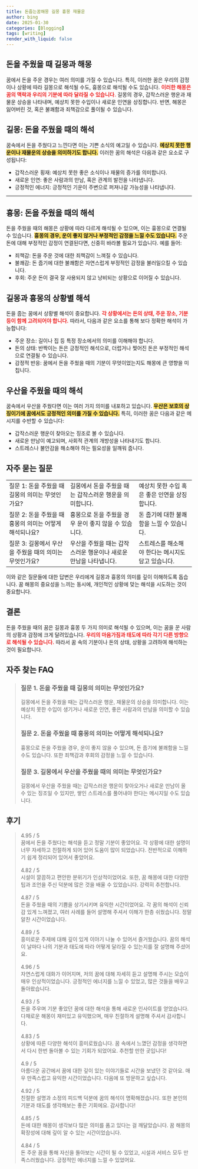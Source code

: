 ```yaml
---
title: 돈줍는꿈해몽 길몽 흉몽 재물운
author: bing
date: 2025-01-30
categories: [Blogging]
tags: [writing]
render_with_liquid: false
---
```



<h2 id='돈을 주웠을 때 길몽과 해몽'>돈을 주웠을 때 길몽과 해몽</h2>

<p>꿈에서 돈을 주운 경우는 여러 의미를 가질 수 있습니다. 특히, 이러한 꿈은 우리의 감정이나 상황에 따라 길몽으로 해석될 수도, 흉몽으로 해석될 수도 있습니다. <b><span style="color: #ee2323;">이러한 해몽은 꿈의 맥락과 우리의 기분에 따라 달라질 수 있습니다.</span></b> 길몽의 경우, 갑작스러운 행운과 재물운 상승을 나타내며, 예상치 못한 수입이나 새로운 인연을 상징합니다. 반면, 해몽은 잃어버린 것, 혹은 불쾌함과 죄책감으로 풀이될 수 있습니다.</p>

<h2 id='길몽: 돈을 주웠을 때의 해석'>길몽: 돈을 주웠을 때의 해석</h2>

<p>꿈속에서 돈을 주웠다고 느낀다면 이는 기쁜 소식의 예고일 수 있습니다. <b><span style="background-color: #ffe066;">예상치 못한 행운이나 재물운의 상승을 의미하기도 합니다.</span></b> 이러한 꿈의 해석은 다음과 같은 요소로 구성됩니다:</p>

<ul>
    <li>갑작스러운 횡재: 예상치 못한 좋은 소식이나 재물의 증가를 의미합니다.</li>
    <li>새로운 인연: 좋은 사람과의 만남, 혹은 관계의 발전을 나타냅니다.</li>
    <li>긍정적인 에너지: 긍정적인 기운이 주변으로 퍼져나갈 가능성을 나타냅니다.</li>
</ul>

<hr />

<h2 id='흉몽: 돈을 주웠을 때의 해석'>흉몽: 돈을 주웠을 때의 해석</h2>

<p>돈을 주웠을 때의 해몽은 상황에 따라 다르게 해석될 수 있으며, 이는 흉몽으로 연결될 수 있습니다. <b><span style="background-color: #ffe066;">흉몽의 경우, 운이 좋지 않거나 부정적인 감정을 느낄 수도 있습니다.</span></b> 주운 돈에 대해 부정적인 감정이 연결된다면, 신중히 바라볼 필요가 있습니다. 예를 들어:</p>

<ul>
    <li>죄책감: 돈을 주운 것에 대한 죄책감이 느껴질 수 있습니다.</li>
    <li>불쾌감: 돈 줍기에 대한 불쾌함은 자연스럽게 부정적인 감정을 불러일으킬 수 있습니다.</li>
    <li>후회: 주운 돈이 결국 잘 사용되지 않고 낭비되는 상황으로 이어질 수 있습니다.</li>
</ul>

<h2 id='길몽과 흉몽의 상황별 해석'>길몽과 흉몽의 상황별 해석</h2>

<p>돈을 줍는 꿈에서 상황별 해석이 중요합니다. <b><span style="color: #ee2323;">각 상황에서는 돈의 상태, 주운 장소, 기분 등이 함께 고려되어야 합니다.</span></b> 따라서, 다음과 같은 요소를 통해 보다 정확한 해석이 가능합니다:</p>

<ul>
    <li> 주운 장소: 길이나 집 등 특정 장소에서의 의미를 이해해야 합니다.</li>
    <li> 돈의 상태: 반짝이는 돈은 긍정적인 해석으로, 더럽거나 찢어진 돈은 부정적인 해석으로 연결될 수 있습니다.</li>
    <li> 감정적 반응: 꿈에서 돈을 주웠을 때의 기분이 무엇이었는지도 해몽에 큰 영향을 미칩니다.</li>
</ul>

<h2 id='우산을 주웠을 때의 해석'>우산을 주웠을 때의 해석</h2>

<p>꿈속에서 우산을 주웠다면 이는 여러 가지 의미를 내포하고 있습니다. <b><span style="background-color: #ffe066;">우산은 보호의 상징이기에 꿈에서도 긍정적인 의미를 가질 수 있습니다.</span></b> 특히, 이러한 꿈은 다음과 같은 메시지를 수반할 수 있습니다:</p>

<ul>
    <li>갑작스러운 행운이 찾아오는 징조로 볼 수 있습니다.</li>
    <li>새로운 만남이 예고되며, 사회적 관계의 개방성을 나타내기도 합니다.</li>
    <li>스트레스나 불안감을 해소해야 하는 필요성을 일깨워 줍니다.</li>
</ul>

<h2 id='자주 묻는 질문'>자주 묻는 질문</h2>

<table>
    <tr>
        <td>질문 1: 돈을 주웠을 때 길몽의 의미는 무엇인가요?</td>
        <td>길몽에서 돈을 주웠을 때는 갑작스러운 행운을 의미합니다.</td>
        <td>예상치 못한 수입 혹은 좋은 인연을 상징합니다.</td>
    </tr>
    <tr>
        <td>질문 2: 돈을 주웠을 때 흉몽의 의미는 어떻게 해석되나요?</td>
        <td>흉몽으로 돈을 주웠을 경우 운이 좋지 않을 수 있습니다.</td>
        <td>돈 줍기에 대한 불쾌함을 느낄 수 있습니다.</td>
    </tr>
    <tr>
        <td>질문 3: 길몽에서 우산을 주웠을 때의 의미는 무엇인가요?</td>
        <td>우산을 주웠을 때는 갑작스러운 행운이나 새로운 만남을 나타냅니다.</td>
        <td>스트레스를 해소해야 한다는 메시지도 담고 있습니다.</td>
    </tr>
</table>

<p>이와 같은 질문들에 대한 답변은 우리에게 길몽과 흉몽의 의미를 깊이 이해하도록 돕습니다. 꿈 해몽의 중요성을 느끼는 동시에, 개인적인 상황에 맞는 해석을 시도하는 것이 중요합니다.</p>

<h2 id='결론'>결론</h2>

<p>돈을 주웠을 때의 꿈은 길몽과 흉몽 두 가지 의미로 해석될 수 있으며, 이는 꿈을 꾼 사람의 상황과 감정에 크게 달려있습니다. <b><span style="color: #ee2323;">우리의 마음가짐과 태도에 따라 각기 다른 방향으로 해석될 수 있습니다.</span></b> 따라서 꿈 속의 기분이나 돈의 상태, 상황을 고려하여 해석하는 것이 필요합니다.</p>


<h2 id='자주_찾는_FAQ'>자주 찾는 FAQ</h2>
<div itemscope="" itemtype="https://schema.org/FAQPage"> 
<blockquote> 
<div itemscope="" itemprop="mainEntity" itemtype="https://schema.org/Question"> 
<h3 itemprop="name">질문 1. 돈을 주웠을 때 길몽의 의미는 무엇인가요?</h3> 
<div itemscope="" itemprop="acceptedAnswer" itemtype="https://schema.org/Answer"> 
<span itemprop="text"> 
<p>길몽에서 돈을 주웠을 때는 갑작스러운 행운, 재물운의 상승을 의미합니다. 이는 예상치 못한 수입이 생기거나 새로운 인연, 좋은 사람과의 만남을 의미할 수 있습니다.</p> 
</span> 
</div> 
</div> 
<div itemscope="" itemprop="mainEntity" itemtype="https://schema.org/Question"> 
<h3 itemprop="name">질문 2. 돈을 주웠을 때 흉몽의 의미는 어떻게 해석되나요?</h3> 
<div itemscope="" itemprop="acceptedAnswer" itemtype="https://schema.org/Answer"> 
<span itemprop="text"> 
<p>흉몽으로 돈을 주웠을 경우, 운이 좋지 않을 수 있으며, 돈 줍기에 불쾌함을 느낄 수도 있습니다. 또한 죄책감과 후회의 감정을 느낄 수 있습니다.</p> 
</span> 
</div> 
</div> 
<div itemscope="" itemprop="mainEntity" itemtype="https://schema.org/Question"> 
<h3 itemprop="name">질문 3. 길몽에서 우산을 주웠을 때의 의미는 무엇인가요?</h3> 
<div itemscope="" itemprop="acceptedAnswer" itemtype="https://schema.org/Answer"> 
<span itemprop="text"> 
<p>길몽에서 우산을 주웠을 때는 갑작스러운 행운이 찾아오거나 새로운 만남이 올 수 있는 징조일 수 있지만, 쌓인 스트레스를 풀어내야 한다는 메시지일 수도 있습니다.</p> 
</span> 
</div> 
</div> 
</blockquote> 
</div>
<h2 id='후기'>후기</h2>
<div itemscope itemtype="https://schema.org/Product">
  <blockquote>
  <div itemprop="review" itemscope itemtype="https://schema.org/Review">
      <div itemprop="reviewRating" itemscope itemtype="https://schema.org/Rating"> <span itemprop="ratingValue">4.95</span> / <span itemprop="bestRating">5</span> </div>
      <span itemprop="reviewBody">꿈에서 돈을 주웠다는 해석을 듣고 정말 기분이 좋았어요. 각 상황에 대한 설명이 너무 자세하고 친절하게 되어 있어 도움이 많이 되었습니다. 전반적으로 이해하기 쉽게 정리되어 있어서 좋았어요.</span>
  </div>
  <br>
  <div itemprop="review" itemscope itemtype="https://schema.org/Review">
      <div itemprop="reviewRating" itemscope itemtype="https://schema.org/Rating"> <span itemprop="ratingValue">4.82</span> / <span itemprop="bestRating">5</span> </div>
      <span itemprop="reviewBody">시설이 깔끔하고 편안한 분위기가 인상적이었어요. 또한, 꿈 해몽에 대한 다양한 팁과 조언을 주신 덕분에 많은 것을 배울 수 있었습니다. 강력히 추천합니다.</span>
  </div>
  <br>
  <div itemprop="review" itemscope itemtype="https://schema.org/Review">
      <div itemprop="reviewRating" itemscope itemtype="https://schema.org/Rating"> <span itemprop="ratingValue">4.87</span> / <span itemprop="bestRating">5</span> </div>
      <span itemprop="reviewBody">돈을 주웠을 때의 기쁨을 상기시키며 유익한 시간이었어요. 각 꿈의 해석이 신뢰감 있게 느껴졌고, 여러 사례를 들어 설명해 주셔서 이해가 한층 쉬웠습니다. 정말 알찬 시간이었습니다.</span>
  </div>
  <br>
  <div itemprop="review" itemscope itemtype="https://schema.org/Review">
      <div itemprop="reviewRating" itemscope itemtype="https://schema.org/Rating"> <span itemprop="ratingValue">4.89</span> / <span itemprop="bestRating">5</span> </div>
      <span itemprop="reviewBody">흥미로운 주제에 대해 깊이 있게 이야기 나눌 수 있어서 즐거웠습니다. 꿈의 해석이 날마다 나의 기분과 태도에 따라 어떻게 달라질 수 있는지를 잘 설명해 주셨어요.</span>
  </div>
  <br>
  <div itemprop="review" itemscope itemtype="https://schema.org/Review">
      <div itemprop="reviewRating" itemscope itemtype="https://schema.org/Rating"> <span itemprop="ratingValue">4.96</span> / <span itemprop="bestRating">5</span> </div>
      <span itemprop="reviewBody">자연스럽게 대화가 이어지며, 저의 꿈에 대해 자세히 듣고 설명해 주시는 모습이 매우 인상적이었습니다. 긍정적인 에너지를 느낄 수 있었고, 많은 것들을 배우고 돌아왔습니다.</span>
  </div>
  <br>
  <div itemprop="review" itemscope itemtype="https://schema.org/Review">
      <div itemprop="reviewRating" itemscope itemtype="https://schema.org/Rating"> <span itemprop="ratingValue">4.93</span> / <span itemprop="bestRating">5</span> </div>
      <span itemprop="reviewBody">돈을 주우며 기분 좋았던 꿈에 대한 해석을 통해 새로운 인사이트를 얻었습니다. 다채로운 해몽이 재미있고 유익했으며, 매우 친절하게 설명해 주셔서 감사합니다.</span>
  </div>
  <br>
  <div itemprop="review" itemscope itemtype="https://schema.org/Review">
      <div itemprop="reviewRating" itemscope itemtype="https://schema.org/Rating"> <span itemprop="ratingValue">4.83</span> / <span itemprop="bestRating">5</span> </div>
      <span itemprop="reviewBody">상황에 따른 다양한 해석이 흥미로웠습니다. 꿈 속에서 느꼈던 감정을 생각하면서 다시 한번 돌아볼 수 있는 기회가 되었어요. 추천할 만한 곳입니다!</span>
  </div>
  <br>
  <div itemprop="review" itemscope itemtype="https://schema.org/Review">
      <div itemprop="reviewRating" itemscope itemtype="https://schema.org/Rating"> <span itemprop="ratingValue">4.9</span> / <span itemprop="bestRating">5</span> </div>
      <span itemprop="reviewBody">아름다운 공간에서 꿈에 대한 깊이 있는 이야기들로 시간을 보냈던 것 같아요. 매우 만족스럽고 유익한 시간이었습니다. 다음에 또 방문하고 싶습니다.</span>
  </div>
  <br>
  <div itemprop="review" itemscope itemtype="https://schema.org/Review">
      <div itemprop="reviewRating" itemscope itemtype="https://schema.org/Rating"> <span itemprop="ratingValue">4.92</span> / <span itemprop="bestRating">5</span> </div>
      <span itemprop="reviewBody">친절한 설명과 소정의 피드백 덕분에 꿈의 해석이 명확해졌습니다. 또한 본인의 기분과 태도를 생각해보는 좋은 기회에요. 감사합니다!</span>
  </div>
  <br>
  <div itemprop="review" itemscope itemtype="https://schema.org/Review">
      <div itemprop="reviewRating" itemscope itemtype="https://schema.org/Rating"> <span itemprop="ratingValue">4.85</span> / <span itemprop="bestRating">5</span> </div>
      <span itemprop="reviewBody">돈에 대한 해몽이 생각보다 많은 의미를 품고 있다는 걸 깨달았습니다. 꿈 해몽의 확장성에 대해 깊이 알 수 있는 시간이었습니다.</span>
  </div>
  <br>
  <div itemprop="review" itemscope itemtype="https://schema.org/Review">
      <div itemprop="reviewRating" itemscope itemtype="https://schema.org/Rating"> <span itemprop="ratingValue">4.84</span> / <span itemprop="bestRating">5</span> </div>
      <span itemprop="reviewBody">돈 주운 꿈을 통해 자신을 돌아보는 시간이 될 수 있었고, 시설과 서비스 모두 만족스러웠습니다. 긍정적인 에너지를 느낄 수 있었어요.</span>
  </div>
  </blockquote>
</div>
